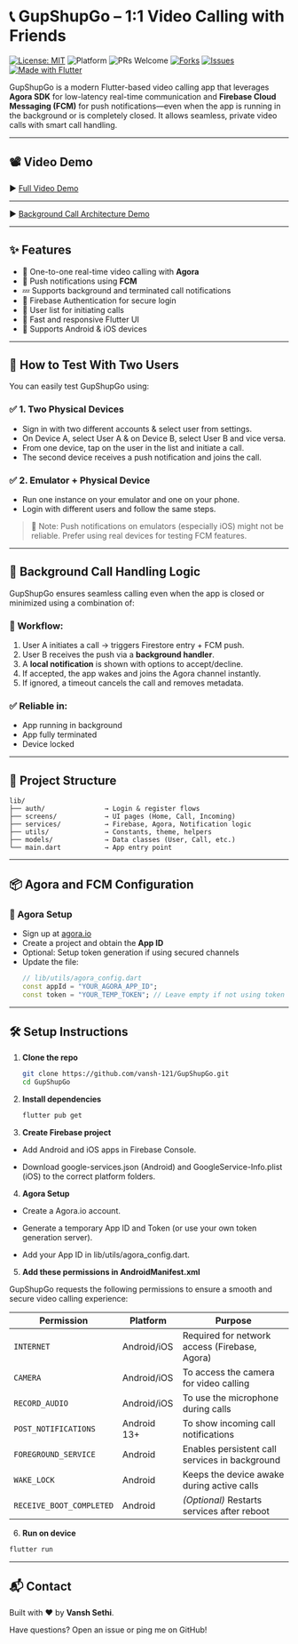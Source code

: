 # 📞 GupShupGo – 1:1 Video Calling with Friends

[![License: MIT](https://img.shields.io/badge/License-MIT-blue.svg)](LICENSE)
![Platform](https://img.shields.io/badge/platform-flutter-blue.svg)
![PRs Welcome](https://img.shields.io/badge/PRs-welcome-brightgreen.svg)
[![Forks](https://img.shields.io/github/forks/vansh-121/GupShupGo.svg)](https://github.com/vansh-121/GupShupGo/network/members)
[![Issues](https://img.shields.io/github/issues/vansh-121/GupShupGo.svg)](https://github.com/vansh-121/GupShupGo/issues)
[![Made with Flutter](https://img.shields.io/badge/Made%20with-Flutter-02569B?logo=flutter)](https://flutter.dev)

GupShupGo is a modern Flutter-based video calling app that leverages **Agora SDK** for low-latency real-time communication and **Firebase Cloud Messaging (FCM)** for push notifications—even when the app is running in the background or is completely closed. It allows seamless, private video calls with smart call handling.

---

## 📽️ Video Demo

▶️ [Full Video Demo](https://drive.google.com/file/d/1SiRGrnEmd6NfMtUpOwt14ZydMXcQpD0l/view?usp=drive_link)


---

▶️ [Background Call Architecture Demo](https://drive.google.com/file/d/1rzKF0wo0TkwQmZVnYHOweSIJxczKQAmL/view?usp=sharing)



---

## ✨ Features

- 🔗 One-to-one real-time video calling with **Agora**
- 🔔 Push notifications using **FCM**
- 💤 Supports background and terminated call notifications
- 🔐 Firebase Authentication for secure login
- 👥 User list for initiating calls
- 🚀 Fast and responsive Flutter UI
- 📱 Supports Android & iOS devices

---

## 🧪 How to Test With Two Users

You can easily test GupShupGo using:

### ✅ 1. Two Physical Devices
- Sign in with two different accounts & select user from settings.
- On Device A, select User A & on Device B, select User B and vice versa.
- From one device, tap on the user in the list and initiate a call.
- The second device receives a push notification and joins the call.

### ✅ 2. Emulator + Physical Device
- Run one instance on your emulator and one on your phone.
- Login with different users and follow the same steps.

> 📌 Note: Push notifications on emulators (especially iOS) might not be reliable. Prefer using real devices for testing FCM features.

---

## 🧠 Background Call Handling Logic

GupShupGo ensures seamless calling even when the app is closed or minimized using a combination of:

### 🔄 Workflow:

1. User A initiates a call → triggers Firestore entry + FCM push.
2. User B receives the push via a **background handler**.
3. A **local notification** is shown with options to accept/decline.
4. If accepted, the app wakes and joins the Agora channel instantly.
5. If ignored, a timeout cancels the call and removes metadata.

### ✅ Reliable in:
- App running in background
- App fully terminated
- Device locked

---

## 📁 Project Structure

```plaintext
lib/
├── auth/               → Login & register flows
├── screens/            → UI pages (Home, Call, Incoming)
├── services/           → Firebase, Agora, Notification logic
├── utils/              → Constants, theme, helpers
├── models/             → Data classes (User, Call, etc.)
└── main.dart           → App entry point
```

---

## 📦 Agora and FCM Configuration

### 🔧 Agora Setup
- Sign up at [agora.io](https://www.agora.io/)
- Create a project and obtain the **App ID**
- Optional: Setup token generation if using secured channels
- Update the file:
  ```dart
  // lib/utils/agora_config.dart
  const appId = "YOUR_AGORA_APP_ID";
  const token = "YOUR_TEMP_TOKEN"; // Leave empty if not using token
  ```

---


## 🛠️ Setup Instructions

1. **Clone the repo**
   ```bash
   git clone https://github.com/vansh-121/GupShupGo.git
   cd GupShupGo
   ```

2. **Install dependencies**
   ```bash
   flutter pub get
   ```
3. **Create Firebase project**

  - Add Android and iOS apps in Firebase Console.

  - Download google-services.json (Android) and GoogleService-Info.plist (iOS) to the correct platform folders.
    
4. **Agora Setup**
  
  - Create a Agora.io account.

  - Generate a temporary App ID and Token (or use your own token generation server).

  - Add your App ID in lib/utils/agora_config.dart.
  
5. **Add these permissions in AndroidManifest.xml** 

GupShupGo requests the following permissions to ensure a smooth and secure video calling experience:

| Permission              | Platform     | Purpose                                      |
|-------------------------|--------------|----------------------------------------------|
| `INTERNET`              | Android/iOS  | Required for network access (Firebase, Agora) |
| `CAMERA`                | Android/iOS  | To access the camera for video calling        |
| `RECORD_AUDIO`          | Android/iOS  | To use the microphone during calls            |
| `POST_NOTIFICATIONS`    | Android 13+  | To show incoming call notifications           |
| `FOREGROUND_SERVICE`    | Android      | Enables persistent call services in background |
| `WAKE_LOCK`             | Android      | Keeps the device awake during active calls    |
| `RECEIVE_BOOT_COMPLETED`| Android      | *(Optional)* Restarts services after reboot   |



6. **Run on device**
```bash
flutter run
```

---

## 📬 Contact

Built with ❤️ by **Vansh Sethi**.

Have questions? Open an issue or ping me on GitHub!
